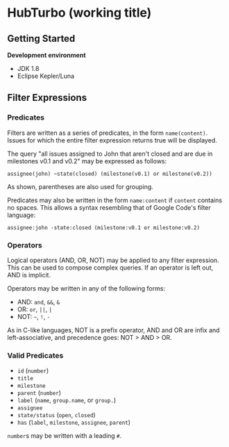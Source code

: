 # HubTurbo (working title)

## Getting Started

**Development environment**

- JDK 1.8
- Eclipse Kepler/Luna

## Filter Expressions

### Predicates

Filters are written as a series of predicates, in the form `name(content)`. Issues for which the entire filter expression returns true will be displayed.

The query "all issues assigned to John that aren't closed and are due in milestones v0.1 and v0.2" may be expressed as follows:

```
assignee(john) ~state(closed) (milestone(v0.1) or milestone(v0.2))
```

As shown, parentheses are also used for grouping.

Predicates may also be written in the form `name:content` if `content` contains no spaces. This allows a syntax resembling that of Google Code's filter language:

```
assignee:john -state:closed (milestone:v0.1 or milestone:v0.2)
```

### Operators

Logical operators (AND, OR, NOT) may be applied to any filter expression. This can be used to compose complex queries. If an operator is left out, AND is implicit.

Operators may be written in any of the following forms:

- AND: `and`, `&&`, `&`
- OR: `or`, `||`, `|`
- NOT: `~`, `!`, `-`

As in C-like languages, NOT is a prefix operator, AND and OR are infix and left-associative, and precedence goes: NOT > AND > OR.

### Valid Predicates

- `id` (`number`)
- `title`
- `milestone`
- `parent` (`number`)
- `label` (`name`, `group.name`, or `group.`)
- `assignee`
- `state/status` (`open`, `closed`)
- `has` (`label`, `milestone`, `assignee`, `parent`)

`number`s may be written with a leading `#`.
